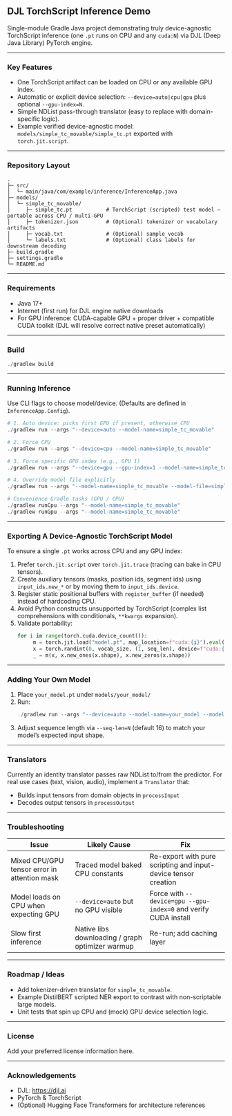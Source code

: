 ## DJL TorchScript Inference Demo

Single-module Gradle Java project demonstrating truly device-agnostic TorchScript inference (one `.pt` runs on CPU and any `cuda:N`) via DJL (Deep Java Library) PyTorch engine.

---
### Key Features
- One TorchScript artifact can be loaded on CPU or any available GPU index.
- Automatic or explicit device selection: `--device=auto|cpu|gpu` plus optional `--gpu-index=N`.
- Simple NDList pass-through translator (easy to replace with domain-specific logic).
- Example verified device-agnostic model: `models/simple_tc_movable/simple_tc.pt` exported with `torch.jit.script`.

---
### Repository Layout
```
.
├─ src/
│  └─ main/java/com/example/inference/InferenceApp.java
├─ models/
│  └─ simple_tc_movable/
│     ├─ simple_tc.pt           # TorchScript (scripted) test model – portable across CPU / multi-GPU
│     ├─ tokenizer.json         # (Optional) tokenizer or vocabulary artifacts
│     ├─ vocab.txt              # (Optional) sample vocab
│     └─ labels.txt             # (Optional) class labels for downstream decoding
├─ build.gradle
├─ settings.gradle
└─ README.md
```

---
### Requirements
- Java 17+
- Internet (first run) for DJL engine native downloads
- For GPU inference: CUDA-capable GPU + proper driver + compatible CUDA toolkit (DJL will resolve correct native preset automatically)

---
### Build
```powershell
./gradlew build
```

---
### Running Inference
Use CLI flags to choose model/device. (Defaults are defined in `InferenceApp.Config`).

```powershell
# 1. Auto device: picks first GPU if present, otherwise CPU
./gradlew run --args "--device=auto --model-name=simple_tc_movable"

# 2. Force CPU
./gradlew run --args "--device=cpu --model-name=simple_tc_movable"

# 3. Force specific GPU index (e.g., GPU 1)
./gradlew run --args "--device=gpu --gpu-index=1 --model-name=simple_tc_movable"

# 4. Override model file explicitly
./gradlew run --args "--model-name=simple_tc_movable --model-file=simple_tc.pt"

# Convenience Gradle tasks (GPU / CPU)
./gradlew runCpu --args "--model-name=simple_tc_movable"
./gradlew runGpu --args "--model-name=simple_tc_movable"
```

---
### Exporting A Device-Agnostic TorchScript Model
To ensure a single `.pt` works across CPU and any GPU index:
1. Prefer `torch.jit.script` over `torch.jit.trace` (tracing can bake in CPU tensors).
2. Create auxiliary tensors (masks, position ids, segment ids) using `input_ids.new_*` or by moving them to `input_ids.device`.
3. Register static positional buffers with `register_buffer` (if needed) instead of hardcoding CPU.
4. Avoid Python constructs unsupported by TorchScript (complex list comprehensions with conditionals, `**kwargs` expansion).
5. Validate portability:
	```python
	for i in range(torch.cuda.device_count()):
		 m = torch.jit.load("model.pt", map_location=f"cuda:{i}").eval()
		 x = torch.randint(0, vocab_size, (1, seq_len), device=f"cuda:{i}")
		 _ = m(x, x.new_ones(x.shape), x.new_zeros(x.shape))
	```

---
### Adding Your Own Model
1. Place `your_model.pt` under `models/your_model/`
2. Run:
	```powershell
	./gradlew run --args "--device=auto --model-name=your_model --model-file=your_model.pt"
	```
3. Adjust sequence length via `--seq-len=N` (default 16) to match your model’s expected input shape.

---
### Translators
Currently an identity translator passes raw NDList to/from the predictor. For real use cases (text, vision, audio), implement a `Translator` that:
- Builds input tensors from domain objects in `processInput`
- Decodes output tensors in `processOutput`

---
### Troubleshooting
| Issue | Likely Cause | Fix |
|-------|--------------|-----|
| Mixed CPU/GPU tensor error in attention mask | Traced model baked CPU constants | Re-export with pure scripting and input-device tensor creation |
| Model loads on CPU when expecting GPU | `--device=auto` but no GPU visible | Force with `--device=gpu --gpu-index=0` and verify CUDA install |
| Slow first inference | Native libs downloading / graph optimizer warmup | Re-run; add caching layer |

---
### Roadmap / Ideas
- Add tokenizer-driven translator for `simple_tc_movable`.
- Example DistilBERT scripted NER export to contrast with non-scriptable large models.
- Unit tests that spin up CPU and (mock) GPU device selection logic.

---
### License
Add your preferred license information here.

---
### Acknowledgements
- DJL: https://djl.ai
- PyTorch & TorchScript
- (Optional) Hugging Face Transformers for architecture references

